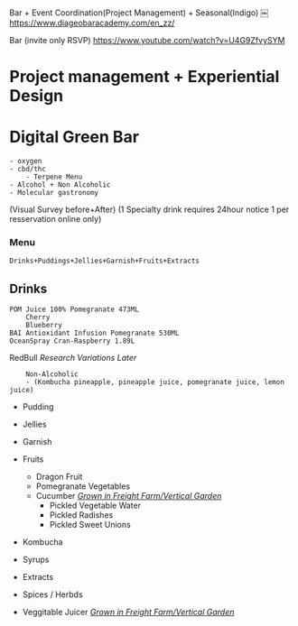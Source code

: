 Bar + Event Coordination(Project Management) + Seasonal(Indigo)
￼
https://www.diageobaracademy.com/en_zz/

Bar (invite only RSVP) https://www.youtube.com/watch?v=U4G9ZfvySYM


# Project management + Experiential Design

# Digital Green Bar
	- oxygen
	- cbd/thc
 		- Terpene Menu
	- Alcohol + Non Alcoholic 
	- Molecular gastronomy
	

(Visual Survey before+After)
(1 Specialty drink requires 24hour notice 1 per resservation online only)

### Menu
	Drinks+Puddings+Jellies+Garnish+Fruits+Extracts

## Drinks
	POM Juice 100% Pomegranate 473ML
		Cherry
		Blueberry
	BAI Antioxidant Infusion Pomegranate 530ML
	OceanSpray Cran-Raspberry 1.89L

RedBull *Research Variations Later*

		Non-Alcoholic 
		- (Kombucha pineapple, pineapple juice, pomegranate juice, lemon juice)
- Pudding
- Jellies
- Garnish
- Fruits	
	- Dragon Fruit
	- Pomegranate
Vegetables
	- Cucumber *[Grown in Freight Farm/Vertical Garden](https://www.freightfarms.com)*
	  	- Pickled Vegetable Water 
		- Pickled Radishes
		- Pickled Sweet Unions

- Kombucha
- Syrups
- Extracts
- Spices / Herbds
- Veggitable Juicer *[Grown in Freight Farm/Vertical Garden](https://www.freightfarms.com)*

